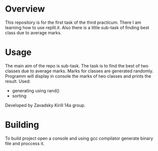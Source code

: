 # Overview

This repository is for the first task of the third practicum. There I am learning how to use replit.it. Also there is a little sub-task of finding best class due to average marks.

# Usage

The main aim of the repo is sub-task. The task is to find the best of two classes due to average marks. Marks for classes are generated randomly. Programm will display in console the marks of two classes and prints the result.
Used:
* generating using rand()
* sorting

Developed by Zavadsky Kirill 14a group.

# Building

To build project open a console and using gcc compilator generate binary file and proccess it.
